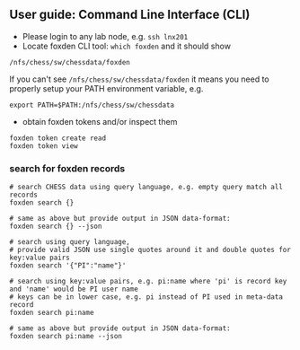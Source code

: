 ## User guide: Command Line Interface (CLI)
- Please login to any lab node, e.g. `ssh lnx201`
- Locate foxden CLI tool: `which foxden` and it should show
```
/nfs/chess/sw/chessdata/foxden
```
If you can't see `/nfs/chess/sw/chessdata/foxden` it means you need to
properly setup your PATH environment variable, e.g.
```
export PATH=$PATH:/nfs/chess/sw/chessdata
```
- obtain foxden tokens and/or inspect them
```
foxden token create read
foxden token view
```

### search for foxden records
```
# search CHESS data using query language, e.g. empty query match all records
foxden search {}

# same as above but provide output in JSON data-format:
foxden search {} --json

# search using query language,
# provide valid JSON use single quotes around it and double quotes for key:value pairs
foxden search '{"PI":"name"}'

# search using key:value pairs, e.g. pi:name where 'pi' is record key and 'name' would be PI user name
# keys can be in lower case, e.g. pi instead of PI used in meta-data record
foxden search pi:name

# same as above but provide output in JSON data-format:
foxden search pi:name --json
```

